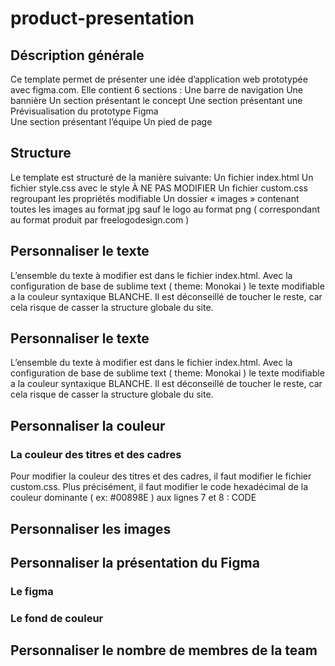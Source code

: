 # product-presentation

## Déscription générale
Ce template permet de présenter une idée d’application web prototypée avec figma.com. Elle contient 6 sections :
Une barre de navigation
Une bannière
Un section présentant le concept
Une section présentant une Prévisualisation du prototype Figma	
Une section présentant l’équipe
Un pied de page 

## Structure
Le template est structuré de la manière suivante:
Un fichier index.html
Un fichier style.css avec le style À NE PAS MODIFIER
Un fichier custom.css regroupant les propriétés modifiable
Un dossier « images » contenant toutes les images au format jpg sauf le logo au format png ( correspondant au format produit par freelogodesign.com ) 


## Personnaliser le texte
L’ensemble du texte à modifier est dans le fichier index.html. Avec la configuration de base de sublime text ( theme: Monokai ) le texte modifiable a la couleur syntaxique BLANCHE. Il est déconseillé de toucher le reste, car cela risque de casser la structure globale du site. 

## Personnaliser le texte
L’ensemble du texte à modifier est dans le fichier index.html. Avec la configuration de base de sublime text ( theme: Monokai ) le texte modifiable a la couleur syntaxique BLANCHE. Il est déconseillé de toucher le reste, car cela risque de casser la structure globale du site. 

## Personnaliser la couleur
### La couleur des titres et des cadres
Pour modifier la couleur des titres et des cadres, il faut modifier le fichier custom.css. Plus précisément, il faut modifier le code hexadécimal de la couleur dominante ( ex: #00898E ) aux lignes 7 et 8 :
CODE

## Personnaliser les images

## Personnaliser la présentation du Figma
### Le figma
### Le fond de couleur

## Personnaliser le nombre de membres de la team





